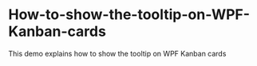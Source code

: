 # How-to-show-the-tooltip-on-WPF-Kanban-cards
This demo explains how to show the tooltip on WPF Kanban cards
